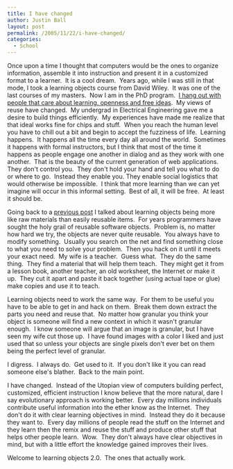 ```yaml
---
title: I have changed
author: Justin Ball
layout: post
permalink: /2005/11/22/i-have-changed/
categories:
  - School
---
```


Once upon a time I thought that computers would be the ones to organize
information, assemble it into instruction and present it in a
customized format to a learner.  It is a cool dream.  Years ago, while
I was still in that mode, I took a learning objects course from David
Wiley.  It was one of the last courses of my masters.  Now I am in the
PhD program.  [I hang out with people that care about learning, openness and free ideas][1]. 
My views of reuse have changed.  My undergrad in Electrical Engineering
gave me a desire to build things efficiently.  My experiences have made
me realize that that ideal works fine for chips and stuff.  When you
reach the human level you have to chill out a bit and begin to accept
the fuzziness of life.  Learning happens.  It happens all the time
every day all around the world.  Sometimes it happens with formal
instructors, but I think that most of the time it happens as people
engage one another in dialog and as they work with one another.  That
is the beauty of the current generation of web applications.  They
don't control you.  They don't hold your hand and tell you what to do
or where to go.  Instead they enable you. They enable social logistics
that would otherwise be impossible.  I think that more learning than we
can yet imagine will occur in this informal setting.  Best of all, it
will be free.  At least it should be.


 [1]: http://cosl.usu.edu/




Going back to a [previous post][2]
I talked about learning objects being more like raw materials than
easily reusable items.  For years programmers have sought the holy
grail of reusable software objects.  Problem is, no matter how hard we
try, the objects are never quite reusable.  You always have to modify
something.  Usually you search on the net and find something close to
what you need to solve your problem.  Then you hack on it until it
meets your exact need.  My wife is a teacher.  Guess what.  They do the
same thing.  They find a material that will help them teach.  They
might get it from a lesson book, another teacher, an old worksheet, the
Internet or make it up.  They cut it apart and paste it back together
(using actual tape or glue) make copies and use it to teach.


 [2]: /2005-11-04-learning-is-more-about-assembling-raw-materials-than-about-objects/




Learning objects need to work the same way.  For them to be useful you
have to be able to get in and hack on them.  Break them down extract
the parts you need and reuse that.  No matter how granular you think
your object is someone will find a new context in which it wasn't
granular enough.  I know someone will argue that an image is granular,
but I have seen my wife cut those up.  I have found images with a color
I liked and just used that so unless your objects are single pixels
don't ever bet on them being the perfect level of granular.




I digress.  I always do.  Get used to it.  If you don't
like it you can read someone else's blather.  Back to the main
point.





I have changed.  Instead of the Utopian view of computers building
perfect, customized, efficient instruction I know believe that the more
natural, dare I say evolutionary approach is working better.  Every day
millions individuals contribute useful information into the ether know
as the Internet.  They don't do it with clear learning objectives in
mind.  Instead they do it because they want to.  Every day millions of
people read the stuff on the Internet and they learn then the remix and
reuse the stuff and produce other stuff that helps other people learn. 
Wow.  They don't always have clear objectives in mind, but with a
little effort the knowledge gained improves their lives. 





Welcome to learning objects 2.0.  The ones that actually work.
